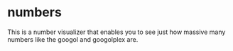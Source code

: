 # numbers
This is a number visualizer that enables you to see just how massive many numbers like the googol and googolplex are.
